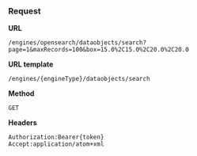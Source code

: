 ### Request

**URL**

`/engines/opensearch/dataobjects/search?page=1&maxRecords=100&box=15.0%2C15.0%2C20.0%2C20.0`

**URL template**

`/engines/{engineType}/dataobjects/search`

**Method**

`GET`

**Headers**

`Authorization:Bearer{token}`  
`Accept:application/atom+xml`  
